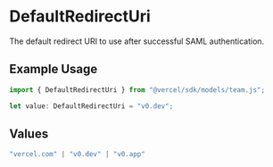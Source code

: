 # DefaultRedirectUri

The default redirect URI to use after successful SAML authentication.

## Example Usage

```typescript
import { DefaultRedirectUri } from "@vercel/sdk/models/team.js";

let value: DefaultRedirectUri = "v0.dev";
```

## Values

```typescript
"vercel.com" | "v0.dev" | "v0.app"
```